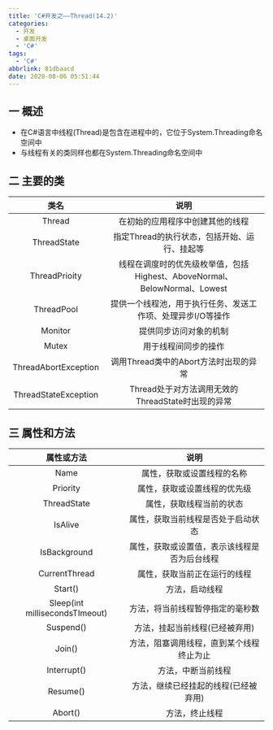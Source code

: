 ```yaml
---
title: 'C#开发之——Thread(14.2)'
categories:
  - 开发
  - 桌面开发
  - 'C#'
tags:
  - 'C#'
abbrlink: 81dbaacd
date: 2020-08-06 05:51:44
---
```

## 一 概述

* 在C#语言中线程(Thread)是包含在进程中的，它位于System.Threading命名空间中
* 与线程有关的类同样也都在System.Threading命名空间中

<!--more-->

## 二 主要的类

|         类名         |                             说明                             |
| :------------------: | :----------------------------------------------------------: |
|        Thread        |               在初始的应用程序中创建其他的线程               |
|     ThreadState      |         指定Thread的执行状态，包括开始、运行、挂起等         |
|    ThreadPrioity     | 线程在调度时的优先级枚举值，包括Highest、AboveNormal、BelowNormal、Lowest |
|      ThreadPool      | 提供一个线程池，用于执行任务、发送工作项、处理异步I/O等操作  |
|       Monitor        |                    提供同步访问对象的机制                    |
|        Mutex         |                     用于线程间同步的操作                     |
| ThreadAbortException |            调用Thread类中的Abort方法时出现的异常             |
| ThreadStateException |      Thread处于对方法调用无效的ThreadState时出现的异常       |

## 三 属性和方法

|         **属性或方法**         |                   **说明**                   |
| :----------------------------: | :------------------------------------------: |
|              Name              |          属性，获取或设置线程的名称          |
|            Priority            |         属性，获取或设置线程的优先级         |
|          ThreadState           |           属性，获取线程当前的状态           |
|            IsAlive             |      属性，获取当前线程是否处于启动状态      |
|          IsBackground          | 属性，获取或设置值，表示该线程是否为后台线程 |
|         CurrentThread          |         属性，获取当前正在运行的线程         |
|            Start()             |                方法，启动线程                |
| Sleep(int millisecondsTImeout) |       方法，将当前线程暂停指定的毫秒数       |
|           Suspend()            |        方法，挂起当前线程(已经被弃用)        |
|             Join()             |   方法，阻塞调用线程，直到某个线程终止为止   |
|          Interrupt()           |              方法，中断当前线程              |
|            Resume()            |     方法，继续已经挂起的线程(已经被弃用)     |
|            Abort()             |                方法，终止线程                |
